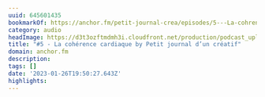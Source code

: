 ```yaml
---
uuid: 645601435
bookmarkOf: https://anchor.fm/petit-journal-crea/episodes/5---La-cohrence-cardiaque-e1oidk7
category: audio
headImage: https://d3t3ozftmdmh3i.cloudfront.net/production/podcast_uploaded_episode400/30825699/30825699-1664472356678-c640e813c8198.jpg
title: "#5 - La cohérence cardiaque by Petit journal d’un créatif"
domain: anchor.fm
description: 
tags: []
date: '2023-01-26T19:50:27.643Z'
highlights: 
---
```



